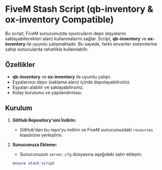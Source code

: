 # FiveM Stash Script (qb-inventory & ox-inventory Compatible)

Bu script, FiveM sunucunuzda oyuncuların depo (eşyalarını saklayabilecekleri alan) kullanmalarını sağlar. Script, **qb-inventory** ve **ox-inventory** ile uyumlu çalışmaktadır. Bu sayede, farklı envanter sistemlerine sahip sunucularda rahatlıkla kullanılabilir.

## Özellikler

- **qb-inventory** ve **ox-inventory** ile uyumlu çalışır.
- Eşyalarınızı depo (saklama alanı) içinde depolayabilirsiniz.
- Eşyaları alabilir ve saklayabilirsiniz.
- Kolay kurulumu ve yapılandırması.

## Kurulum

1. **GitHub Repository'sini İndirin:**
   - GitHub'dan bu repo'yu indirin ve FiveM sunucunuzdaki `resources` klasörüne yerleştirin.

2. **Sunucunuza Ekleme:**
   - Sunucunuzun `server.cfg` dosyasına aşağıdaki satırı ekleyin:

   ```lua
   ensure stash-script
